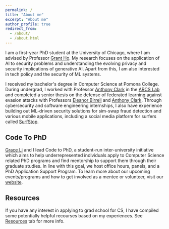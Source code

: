 ```yaml
---
permalink: /
title: "About me"
excerpt: "About me"
author_profile: true
redirect_from: 
  - /about/
  - /about.html
---
```


I am a first-year PhD student at the University of Chicago, where I am advised by Professor [Grant Ho](https://people.cs.uchicago.edu/~grantho/). My research focuses on the application of AI to security problems and understanding the evolving privacy and security implications of generative AI. Apart from this, I am also interested in tech policy and the security of ML systems.

I received my bachelor's degree in Computer Science at Pomona College. During undergrad, I worked with Professor [Anthony Clark](https://cs.pomona.edu/~ajc//) in the [ARCS Lab](https://cs.pomona.edu/~ajc/arcslab/) and completed a senior thesis on the defense of federated learning against evasion attacks with Professors [Eleanor Birrell](https://cs.pomona.edu/~ebirrell/) and [Anthony Clark](https://cs.pomona.edu/~ajc//). Through cybersecurity and software engineering internships, I also have experience building out ML-driven security solutions for sim-swap fraud detection and various mobile applications, including a social media platform for surfers called [SurfStop](https://github.com/christymarc/SurfStop).

## Code To PhD
[Grace Li](https://www.grace-li.org/) and I lead Code to PhD, a student-run inter-university initiative which aims to help underrepresented individuals apply to Computer Science related PhD programs and find mentorship to support them through their graduate studies. In line with this goal, we host office hours, panels, and a PhD Application Support Program. To learn more about our upcoming events/programs and how to get involved as a mentee or volunteer, visit our [website](https://codetophd.github.io/). 

## Resources
If you have any interest in applying to grad school for CS, I have compiled some potentially helpful recourses based on my experiences. See [Resources](https://christymarc.github.io/resources/) tab for more info.
